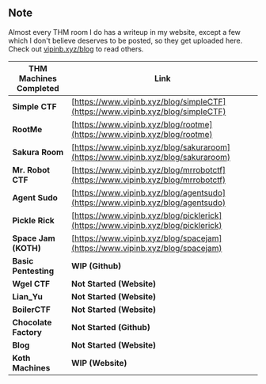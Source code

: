 ## Note

Almost every THM room I do has a writeup in my website, except a few which I don't believe deserves to be posted, so they get uploaded here. Check out [vipinb.xyz/blog](https://vipinb.xyz/blog) to read others.


| THM Machines Completed | Link                                                                             |
| ---------------------- | -------------------------------------------------------------------------------- |
| **Simple CTF**         | [https://www.vipinb.xyz/blog/simpleCTF](https://www.vipinb.xyz/blog/simpleCTF)   |
| **RootMe**             | [https://www.vipinb.xyz/blog/rootme](https://www.vipinb.xyz/blog/rootme)         |
| **Sakura Room**        | [https://www.vipinb.xyz/blog/sakuraroom](https://www.vipinb.xyz/blog/sakuraroom) |
| **Mr. Robot CTF**      | [https://www.vipinb.xyz/blog/mrrobotctf](https://www.vipinb.xyz/blog/mrrobotctf) |
| **Agent Sudo**         | [https://www.vipinb.xyz/blog/agentsudo](https://www.vipinb.xyz/blog/agentsudo)   |
| **Pickle Rick**        | [https://www.vipinb.xyz/blog/picklerick](https://www.vipinb.xyz/blog/picklerick) |
| **Space Jam (KOTH)**   | [https://www.vipinb.xyz/blog/spacejam](https://www.vipinb.xyz/blog/spacejam)     |
| **Basic Pentesting**   | **WIP (Github)**                                                                 |
| **Wgel CTF**           | **Not Started (Website)**                                                        |
| **Lian_Yu**            | **Not Started (Website)**                                                        |
| **BoilerCTF**          | **Not Started (Website)**                                                        |
| **Chocolate Factory**  | **Not Started (Github)**                                                         |
| **Blog**               | **Not Started (Website)**                                                        |
| **Koth Machines**      | **WIP (Website)**                                                                |
